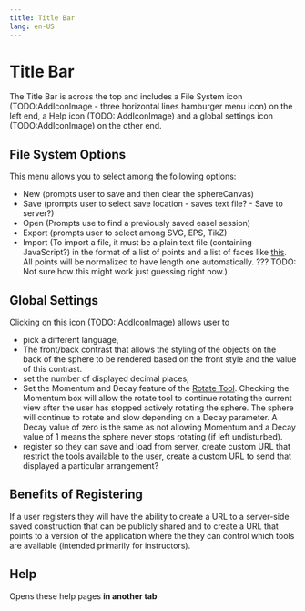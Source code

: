 ```yaml
---
title: Title Bar
lang: en-US
---
```


# Title Bar

The Title Bar is across the top and includes a File System icon (TODO:AddIconImage - three horizontal lines hamburger menu icon) on the left end, a Help icon (TODO: AddIconImage) and a global settings icon (TODO:AddIconImage) on the other end.

## File System Options

This menu allows you to select among the following options:

- New (prompts user to save and then clear the sphereCanvas)
- Save (prompts user to select save location - saves text file? - Save to server?)
- Open (Prompts use to find a previously saved easel session)
- Export (prompts user to select among SVG, EPS, TikZ)
- Import (To import a file, it must be a plain text file (containing JavaScript?) in the format of a list of points and a list of faces like [this](./importfileexample.md). All points will be normalized to have length one automatically. ??? TODO: Not sure how this might work just guessing right now.)

## Global Settings

Clicking on this icon (TODO: AddIconImage) allows user to

- pick a different language,
- The front/back contrast that allows the styling of the objects on the back of the sphere to be rendered based on the front style and the value of this contrast.
- set the number of displayed decimal places,
- Set the Momentum and Decay feature of the [Rotate Tool](/tools/display.html#rotateion). Checking the Momentum box will allow the rotate tool to continue rotating the current view after the user has stopped actively rotating the sphere. The sphere will continue to rotate and slow depending on a Decay parameter. A Decay value of zero is the same as not allowing Momentum and a Decay value of 1 means the sphere never stops rotating (if left undisturbed).
- register so they can save and load from server, create custom URL that restrict the tools available to the user, create a custom URL to send that displayed a particular arrangement?

## Benefits of Registering

If a user registers they will have the ability to create a URL to a server-side saved construction that can be publicly shared and to create a URL that points to a version of the application where the they can control which tools are available (intended primarily for instructors).

## Help

Opens these help pages **in another tab**
